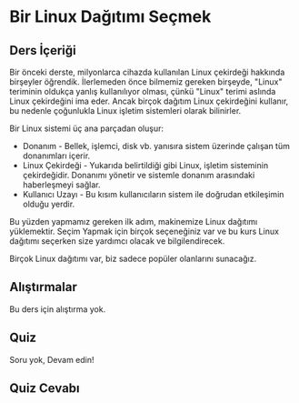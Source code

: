 # Bir Linux Dağıtımı Seçmek 

## Ders İçeriği

Bir önceki derste, milyonlarca cihazda kullanılan Linux çekirdeği hakkında birşeyler öğrendik. İlerlemeden önce bilmemiz gereken birşeyde, "Linux" teriminin oldukça yanlış kullanılıyor olması, çünkü "Linux" terimi aslında Linux çekirdeğini ima eder. Ancak birçok dağıtım Linux çekirdeğini kullanır, bu nedenle çoğunlukla Linux işletim sistemleri olarak bilinirler. 

Bir Linux sistemi üç ana parçadan oluşur:

<ul>
<li>Donanım - Bellek, işlemci, disk vb. yanısıra sistem üzerinde çalışan tüm donanımları içerir. </li>
<li>Linux Çekirdeği - Yukarıda belirtildiği gibi Linux, işletim sisteminin çekirdeğidir. Donanımı yönetir ve sistemle donanım arasındaki haberleşmeyi sağlar.</li>
<li>Kullanıcı Uzayı - Bu kısım kullanıcıların sistem ile doğrudan etkileşimin olduğu yerdir.</li>
</ul>

Bu yüzden yapmamız gereken ilk adım, makinemize Linux dağıtımı yüklemektir. Seçim Yapmak için birçok seçeneğiniz var ve bu kurs Linux dağıtımı seçerken size yardımcı olacak ve bilgilendirecek.

Birçok Linux dağıtımı var, biz sadece popüler olanlarını sunacağız.


## Alıştırmalar

Bu ders için alıştırma yok.

## Quiz

Soru yok, Devam edin!

## Quiz Cevabı
